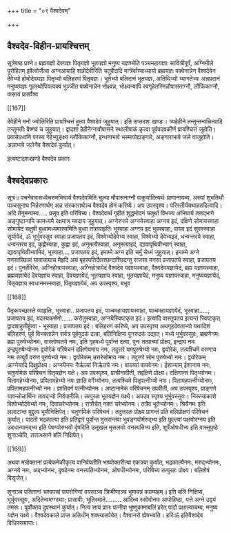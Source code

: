 +++
title = "०९ वैश्वदेवम्"

+++
## वैश्वदेव-विहीन-प्रायश्चित्तम्

सूत्रेषष्ठ प्रश्ने॥ ब्रह्मयज्ञो देवयज्ञः पितृयज्ञो भूतयज्ञो मनुष्य यज्ञश्चेति पञ्चमहायज्ञाः सावित्रीपूर्वं, अग्निमीले पुरोहितम् इषेत्वोर्जेत्वा अग्नआयाहि शन्नोदेवीरिति चतुर्वेदादि मन्त्रॆर्वास्वाध्यायो ब्रह्मयज्ञः पक्वेनान्नेन वैश्वदेवेन देवेभ्यो होमोदेवयज्ञः पितृभ्यो बलिहरणं पितृयज्ञः। भूतेभ्यो बलिदानं भूतयज्ञः, अतिथिभ्यो भ्यागतेभ्यः अन्नप्रदानं मनुष्ययज्ञः गृहस्थोपियत्पक्वं भुञ्जीत पक्वेनान्नेन भोक्ष्वन्न, भोक्ष्यन्यापि स्वगृहेतस्मिन्नौपासनाग्नौ, लौकिकाग्नौ, वासायं प्रातर्वैश्व  

[[167]]

देवेहीने मनो ज्योतिरिति प्रायश्चित्तं हुत्वा वैश्वदेवं जुहुयात्। इति सप्तदशः खण्डः। त्र्यहेहीने तन्तुन्तन्वन्नित्यादि तन्तुमतीः वैष्णवं च जुहुयात्। द्वादशा हेहीनेग्नावौपासने स्थालीपाकं कृत्वा पूर्ववदवकीर्ण प्रायश्चित्तं जुहोति। प्रवासेऽध्वनि परस्य गेहेभ्युङ्क्ष्य न्लौकिकाग्नौ, इन्धनाभावे भस्मापोह्यङ्गारे, अङ्गाराभावे जले वाजुहोति। अन्नाभावे जलेनैव वैश्वदेवं कुर्यात्। 

इत्यष्टादशःखण्डे वैश्वदेव प्रकारः 

## वैश्वदेवप्रकारः 

सूत्रं॥ पचनेवावसध्येचरुमभिघार्य वैश्वदेवमिति चुल्या मौपासनाग्नौ वाकुर्यादित्यर्थः प्राणानायम्य, अस्यां शुभतिथौ पञ्चसूनाघ निर्हरणार्थम् अन्न संस्कारार्थञ्च वैश्वदेव होमं करिष्ये। अप उपस्पृश्य। परिस्तीर्ययथाहतदित्यादि। अदि तेनुमन्यस्व..... प्रसुव इति परिषिच्य। वैश्वदेवार्थं गृहीतं शुद्धमोदनं चतुर्था विभज्य अभिघार्य तत्तद्भागे अङ्गुष्टानामि कामध्यमै रक्षमात्र मवदाय जुहुयात्। अग्नेरुत्तरे अग्नयेस्वाहा अग्नय इदं, दक्षिणे सोमायस्वाहा सोमायेदं चक्षुषी बुध्वामध्यमास्यमिति बुध्वा तत्रव्याहृतिः भूस्वाहा अग्नय इदं भुवस्वाहा, वायव इदं सुवस्स्वाहा सूर्यायेदं, ॐ भूर्भुवस्सुव स्वाहा प्रजापतय इदं, विश्वेभ्योदेवेभ्य स्वाहा, विश्वेभ्यो देवेभ्यइदं, धन्वन्तरये स्वाहा, धन्वन्तरय इदं, कुह्वैस्वाहा, कुह्वा इदं, अनुमत्यैस्वाहा, अनुमत्याइदं, द्यावापृथिवीभ्याग्ं स्वाहा, द्यावापृथिवीभ्यामिदं, भूस्वाहा.... प्रजापतय इदं, इमाम्मे अग्न इति चर्मुं सेध्मं जुहुयात्। इमाम्मे अग्ने मनसाच्छिन्नां यावाचायाच मेहृदि अयं बृहस्पतिर्देवाश्छन्दाश्छिदन्तु राजसा मनसा प्रजापतये स्वाहा, प्रजापतय इदं। पुनर्हविरेव, अग्निहोत्रायस्वाहा, अग्निहोत्रायेदं वैश्वदेव यज्ञायस्वाहा, वैश्वदेवयज्ञायेदं, ब्रह्म यज्ञायस्वाहा, ब्रह्मयज्ञायेदं देवयज्ञाय स्वाहा, देवयज्ञायेदं, भूतयज्ञाय स्वाहा, भूतयज्ञायेदं, मनुष्य यज्ञायस्वाहा, मनुष्ययज्ञायेदं, पितृयज्ञाय स्वधानमस्स्वाहा, पितृयज्ञायेदं, अप उपस्पृश्य, बभूव 

[[168]]

पैतृकयच्छास्ते व्याहृतिः, भूस्वाहा.. प्रजापतय इदं, पञ्चमहायज्ञायस्वाहा, पञ्चमहायज्ञायेदं, भूस्वाहा....., प्रजापतय इदं, यदस्यकर्मणो...... करोतुस्वाहा, अग्नयॆस्विष्टकृत इदं। इत्यादि वास्तुपतय इत्यन्तं स्विष्टकृत् द्वादशाहुतीर्हूत्वा - भूस्वाहा। प्रजापतय इदं। बलिहरणं करिष्ये, अप उपस्पृश्य अथगृहदेवताभ्यो यथादिशं बलिहरणं, पूर्व विभक्तान्नेन सर्वत्र पूर्वमुदकं दत्वा, बलिंनिक्षिप्य पुनरुदकं दद्यात्। मध्ये भूर्भुवस्सुवः, ब्रह्मणेनमः ब्रह्म पुरुषेभ्योनमः, वास्तोष्पतये नमः, इति गृहमध्ये पूर्वान्तं दत्वा, पुनः तत्प्राच्यां प्रोक्ष्य, इन्द्राय नमः इन्द्रपुरुषेभ्योनमः द्वयोरेकं परिषेचनं दक्षिणेयमाय नमः, तदुत्तरे यमपुरुषेभ्यो नमः, द्वयोरेकं, तत्पश्चिमॆ वरुणाय नमः तत्पूर्वे वरुण पुरुषेभ्यो नमः। द्वयोरेकम् उत्तरेसोमाय नमः। तदुत्तरे सोम पुरुषेभ्यो नमः। द्वयोरेकम् आग्नेयादि दिक्षुप्रोक्ष्य। अग्नयॆनमः नैर्ऋत्यां निर्ऋतये नमः। वायव्यां वायवेनमः। ईशान्याम् ईशानाय नमः, चतुर्णामेकं परिषेचनं पितृयज्ञेन यक्षे। अप उपस्पृश्य, प्राचीनावीती, तद्दक्षिणे प्रोक्ष्य। दक्षिणान्तं पितृभ्योनमः। पितामहेभ्योनमः, प्रपितामहेभ्यो नमः ज्ञाति वर्गेभ्योनमः, तत्पश्चिमे पितृपत्नीभ्यो नमः। पितामहपत्नीभ्योनमः, प्रपितामहपत्नीभ्यो नमः। ज्ञातिवर्ग पत्नीभ्योनमः। अष्टानामेकं परिषेचनम् उपवीती, अप उपस्पृश्य, प्राङ्गणे यावन्तोन्नार्थिनः तावद्भ्यो निर्वपामीति। तत्पुरतः भूतयज्ञेन यक्ष्ये। अपउप स्पृश्य भूर्भुवस्सुवः। निरूप्याकाशे विश्वेभ्योदेवेभ्यो नमः, दिवाचरेभ्योनमः। रात्रौचेत् नक्तं चरेभ्योनमः। तत्रैव भूतेभ्योनमः। श्रियैनमः इति ललाटान्त मुद्दृत्य भूमौनिक्षिपेत्। चतुर्णामेकं परिषेचनं। तदुत्तरतः प्रोक्ष्य प्रागन्तं प्रति बलिप्रोक्षणं परिषेचनं कुर्यात्। पादतो भद्रकाल्या इति प्रतिद्वारं पूर्वान्त मुत्तरान्तंवा भुवङ्गयोर्मरुद्भ्य इति छुल्ल्यां पक्षयोरग्नय इति उदधान्यामद्भ्य इति पेषण्योरुभयो र्दृषदिति उलूखल मुसलयोः वनस्पतिभ्य इति, शूर्पेओषधीभ्य इति वास्तुपृष्ठे शुनाञ्चेति, तत्तत्थ्साने बलिं निक्षिपेत्। 

[[169]]

अथवा मन्रोक्तानां प्रत्येकमेकीकृत्य वानिर्वपतीति भाष्योक्तरीत्या एकत्रवा कुर्यात्, भद्रकाल्यैनमः, मरुद्भ्योनमः, अग्नये नमः, अद्भ्योनमः, दृषदेनमः वनस्पतिभ्योनमः, ओषधीभ्योनमः, परिषिच्य तत्पुरतः प्रोक्ष्य। बलिशेषं विसृजेत्। 

शुनाञ्च पतितानां चश्वपचां पापरोगिणां 
वयसाञ्च क्रिमीणाञ्च भूमावन्नं वपाम्यहम्॥ इति बलिं निक्षिप्य, भूर्भुवस्सुवः, अदितेन्वमग्ग्स्थाः; प्रासावीः, भूतिस्माते......... आदित्य स्सोमोनमः आपोहिष्ठा, यत्ते अग्ने उद्वयं तमसः। पूर्वोक्तव दुपस्थानं कुर्यात्। नित्यं सायं प्रातः पत्नीवा भूष्णुकामाबलिं हरेत् पादौ प्रक्षाल्याचम्य, मनुष्य यज्ञेन यक्ष्ये। वैश्वदेवकाले प्राप्त अतिधीन् शक्त्यातर्पयेत्। वैश्वानरो ह्येषभवति। हरिःॐ इतिवैश्वदेव विधिस्समाप्तः। 